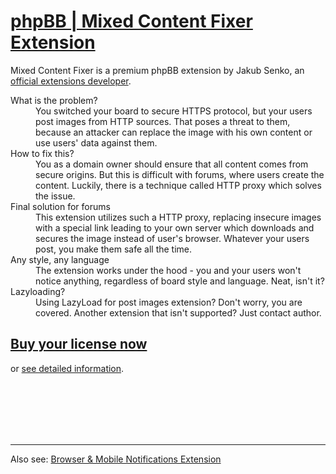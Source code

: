 # [phpBB | Mixed Content Fixer Extension](https://premiumbb.github.io/httpproxy/)

Mixed Content Fixer is a premium phpBB extension by Jakub Senko, an [official extensions developer](https://github.com/orgs/phpbb-extensions/teams/extensions-development-team).

<dl>
  <dt>What is the problem?</dt>
  <dd>You switched your board to secure HTTPS protocol, but your users post images from HTTP sources. That poses a threat to them, because an attacker can replace the image with his own content or use users' data against them.</dd>

  <dt>How to fix this?</dt>
  <dd>You as a domain owner should ensure that all content comes from secure origins. But this is difficult with forums, where users create the content. Luckily, there is a technique called HTTP proxy which solves the issue.</dd>

  <dt>Final solution for forums</dt>
  <dd>This extension utilizes such a HTTP proxy, replacing insecure images with a special link leading to your own server which downloads and secures the image instead of user's browser. Whatever your users post, you make them safe all the time.</dd>

  <dt>Any style, any language</dt>
  <dd>The extension works under the hood - you and your users won't notice anything, regardless of board style and language. Neat, isn't it?</dd>

  <dt>Lazyloading?</dt>
  <dd>Using LazyLoad for post images extension? Don't worry, you are covered. Another extension that isn't supported? Just contact author.</dd>
</dl>

## [Buy your license now](https://premiumbb.github.io/httpproxy/)
or
[see detailed information](https://premiumbb.github.io/httpproxy/).

<br />
<br />
<br />
<br />
<br />

-------------
Also see: [Browser & Mobile Notifications Extension](https://senky.github.io/pushnotifications/)
